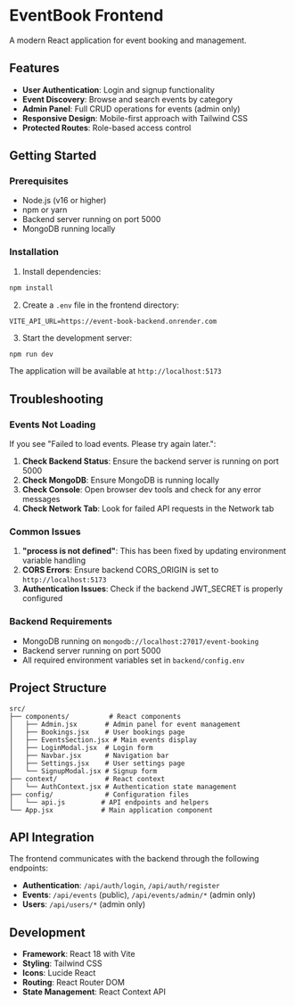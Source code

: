 # EventBook Frontend

A modern React application for event booking and management.

## Features

- **User Authentication**: Login and signup functionality
- **Event Discovery**: Browse and search events by category
- **Admin Panel**: Full CRUD operations for events (admin only)
- **Responsive Design**: Mobile-first approach with Tailwind CSS
- **Protected Routes**: Role-based access control

## Getting Started

### Prerequisites

- Node.js (v16 or higher)
- npm or yarn
- Backend server running on port 5000
- MongoDB running locally

### Installation

1. Install dependencies:
```bash
npm install
```

2. Create a `.env` file in the frontend directory:
```env
VITE_API_URL=https://event-book-backend.onrender.com
```

3. Start the development server:
```bash
npm run dev
```

The application will be available at `http://localhost:5173`

## Troubleshooting

### Events Not Loading

If you see "Failed to load events. Please try again later.":

1. **Check Backend Status**: Ensure the backend server is running on port 5000
2. **Check MongoDB**: Ensure MongoDB is running locally
3. **Check Console**: Open browser dev tools and check for any error messages
4. **Check Network Tab**: Look for failed API requests in the Network tab

### Common Issues

1. **"process is not defined"**: This has been fixed by updating environment variable handling
2. **CORS Errors**: Ensure backend CORS_ORIGIN is set to `http://localhost:5173`
3. **Authentication Issues**: Check if the backend JWT_SECRET is properly configured

### Backend Requirements

- MongoDB running on `mongodb://localhost:27017/event-booking`
- Backend server running on port 5000
- All required environment variables set in `backend/config.env`

## Project Structure

```
src/
├── components/          # React components
│   ├── Admin.jsx       # Admin panel for event management
│   ├── Bookings.jsx    # User bookings page
│   ├── EventsSection.jsx # Main events display
│   ├── LoginModal.jsx  # Login form
│   ├── Navbar.jsx      # Navigation bar
│   ├── Settings.jsx    # User settings page
│   └── SignupModal.jsx # Signup form
├── context/            # React context
│   └── AuthContext.jsx # Authentication state management
├── config/             # Configuration files
│   └── api.js         # API endpoints and helpers
└── App.jsx            # Main application component
```

## API Integration

The frontend communicates with the backend through the following endpoints:

- **Authentication**: `/api/auth/login`, `/api/auth/register`
- **Events**: `/api/events` (public), `/api/events/admin/*` (admin only)
- **Users**: `/api/users/*` (admin only)

## Development

- **Framework**: React 18 with Vite
- **Styling**: Tailwind CSS
- **Icons**: Lucide React
- **Routing**: React Router DOM
- **State Management**: React Context API
